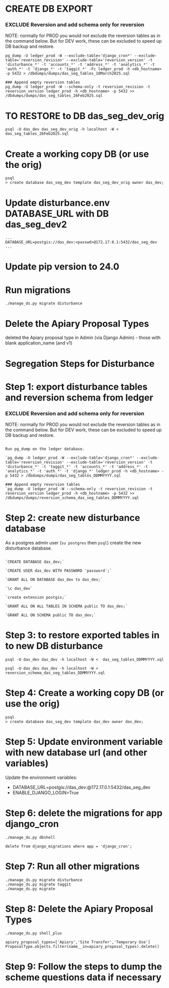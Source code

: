 # CREATE DB EXPORT
### EXCLUDE Reversion and add schema only for reversion
NOTE: normally for PROD you would not exclude the reversion tables as in the command below. But for DEV work, these can be excluded to speed up DB backup and restore.
```
pg_dump -U ledger_prod -W --exclude-table='django_cron*' --exclude-table='reversion_revision' --exclude-table='reversion_version' -t 'disturbance_*' -t 'accounts_*' -t 'address_*' -t 'analytics_*' -t 'auth_*' -t 'django_*' -t 'taggit_*' -Fc ledger_prod -h <db_hostname> -p 5432 > /dbdumps/dumps/das_seg_tables_18March2025.sql

### Append empty reversion tables
pg_dump -U ledger_prod -W --schema-only -t reversion_revision -t reversion_version ledger_prod -h <db_hostname> -p 5432 >> /dbdumps/dumps/das_seg_tables_26Feb2025.sql
```
# TO RESTORE to DB  das_seg_dev_orig
```
psql -U das_dev das_seg_dev_orig -h localhost -W <  das_seg_tables_26Feb2025.sql
```

# Create a working copy DB (or use the orig)
``` 
psql
> create database das_seg_dev template das_seg_dev_orig owner das_dev;
```

# Update disturbance.env DATABASE_URL with DB das_seg_dev2
```
...
DATABASE_URL=postgis://das_dev:<passwd>@172.17.0.1:5432/das_seg_dev
...

```

# Update pip version to 24.0

# Run migrations
```
./manage_ds.py migrate disturbance
```

# Delete the Apiary Proposal Types
deleted the Apiary proposal type in Admin (via Django Admin) - those with blank application_name (and v1)





# Segregation Steps for Disturbance

# Step 1: export disturbance tables and reversion schema from ledger
### EXCLUDE Reversion and add schema only for reversion
NOTE: normally for PROD you would not exclude the reversion tables as in the command below. But for DEV work, these can be excluded to speed up DB backup and restore.
```

Run pg_dump on the ledger database.

`pg_dump -U ledger_prod -W --exclude-table='django_cron*' --exclude-table='reversion_revision' --exclude-table='reversion_version' -t 'disturbance_*' -t 'taggit_*' -t 'accounts_*' -t 'address_*' -t 'analytics_*' -t 'auth_*' -t 'django_*' ledger_prod -h <db_hostname> -p 5432 > /dbdumps/dumps/das_seg_tables_DDMMYYYY.sql

### Append empty reversion tables
`pg_dump -U ledger_prod -W --schema-only -t reversion_revision -t reversion_version ledger_prod -h <db_hostname> -p 5432 >> /dbdumps/dumps/reversion_schema_das_seg_tables_DDMMYYYY.sql
```

# Step 2: create new disturbance database

As a postgres admin user (`su postgres` then `psql`) create the new disturbance database.
```

`CREATE DATABASE das_dev;`

`CREATE USER das_dev WITH PASSWORD 'password';`

`GRANT ALL ON DATABASE das_dev to das_dev;`

`\c das_dev`

`create extension postgis;`

`GRANT ALL ON ALL TABLES IN SCHEMA public TO das_dev;`

`GRANT ALL ON SCHEMA public TO das_dev;`
```

# Step 3: to restore exported tables in to new DB disturbance
```
psql -U das_dev das_dev -h localhost -W <  das_seg_tables_DDMMYYYY.sql

psql -U das_dev das_dev -h localhost -W <  reversion_schema_das_seg_tables_DDMMYYYY.sql
```

# Step 4: Create a working copy DB (or use the orig)
``` 
psql
> create database das_seg_dev template das_dev owner das_dev;
```

# Step 5: Update environment variable with new database url (and other variables)

Update the environment variables:

- DATABASE_URL=postgis://das_dev:<passwd>@172.17.0.1:5432/das_seg_dev
- ENABLE_DJANGO_LOGIN=True

# Step 6: delete the migrations for app django_cron
```
./manage_ds.py dbshell

delete from django_migrations where app = 'django_cron';
```

# Step 7: Run all other migrations
```
./manage_ds.py migrate disturbance
./manage_ds.py migrate taggit
./manage_ds.py migrate
```

# Step 8: Delete the Apiary Proposal Types

<!-- delete the Apiary proposal type in Admin (via Django Admin) - those with blank application_name (and v1) OR -->
```
./manage_ds.py shell_plus

apiary_proposal_types=['Apiary','Site Transfer','Temporary Use']
ProposalType.objects.filter(name__in=apiary_proposal_types).delete()
```

# Step 9: Follow the steps to dump the scheme questions data if necessary

